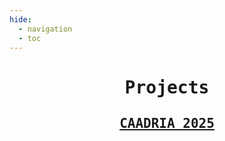 ```yaml
---
hide:
  - navigation
  - toc
---
```


<center>
  <h1><kbd>Projects</kbd></h1>
  <h2><kbd><a href="./CAADRIA-2025">CAADRIA 2025</a></kbd></h2>
</center>
